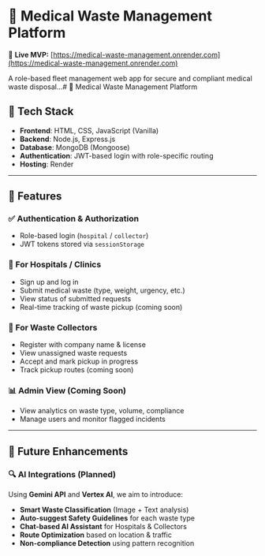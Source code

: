 # 🧼 Medical Waste Management Platform

🚀 **Live MVP:** [https://medical-waste-management.onrender.com](https://medical-waste-management.onrender.com)

A role-based fleet management web app for secure and compliant medical waste disposal...# 🧼 Medical Waste Management Platform

## 🔧 Tech Stack

- **Frontend**: HTML, CSS, JavaScript (Vanilla)
- **Backend**: Node.js, Express.js
- **Database**: MongoDB (Mongoose)
- **Authentication**: JWT-based login with role-specific routing
- **Hosting**: Render

---

## 🧩 Features

### ✅ Authentication & Authorization
- Role-based login (`hospital` / `collector`)
- JWT tokens stored via `sessionStorage`

### 🏥 For Hospitals / Clinics
- Sign up and log in
- Submit medical waste (type, weight, urgency, etc.)
- View status of submitted requests
- Real-time tracking of waste pickup (coming soon)

### 🚛 For Waste Collectors
- Register with company name & license
- View unassigned waste requests
- Accept and mark pickup in progress
- Track pickup routes (coming soon)

### 📊 Admin View (Coming Soon)
- View analytics on waste type, volume, compliance
- Manage users and monitor flagged incidents

---

## 🚀 Future Enhancements

### 🔍 AI Integrations (Planned)
Using **Gemini API** and **Vertex AI**, we aim to introduce:

- **Smart Waste Classification** (Image + Text analysis)
- **Auto-suggest Safety Guidelines** for each waste type
- **Chat-based AI Assistant** for Hospitals & Collectors
- **Route Optimization** based on location & traffic
- **Non-compliance Detection** using pattern recognition